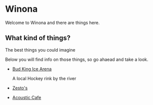 # Winona
Welcome to Winona and there are things here.
## What kind of things?
The best things you could imagine


Below you will find info on those things, so go ahaead and take a look.

  * [Bud King Ice Arena](https://github.com/jthusm17/Winona/blob/master/BudKingIceArena.md)
    
    A local Hockey rink by the river
  
  * [Zesto's](https://github.com/jthusm17/Winona/blob/master/Zesto.md)
  
  
  * [Acoustic Cafe](https://github.com/jthusm17/Winona/blob/master/AcousticCafe.md)
  
  
  
  
